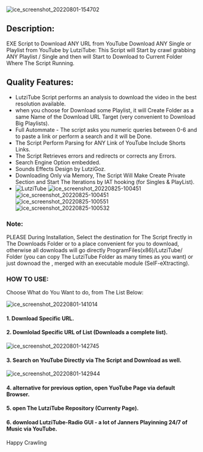 ![ice_screenshot_20220801-154702](https://user-images.githubusercontent.com/45577616/182151340-20cc7ce7-d29e-4d27-9a8f-1d481609f80f.png)

## Description:
EXE Script to Download ANY URL from YouTube
 Download ANY Single or Playlist from YouTube by LutziTube:
This Script will Start by crawl grabbing ANY Playlist / Single and then will Start to Download to Current Folder Where The Script Running.
## Quality Features:
* LutziTube Script performs an analysis to download the video in the best resolution available.
* when you choose for Download some Playlist, it will Create Folder as a same Name of the Download URL Target (very convenient to Download Big Playlists).
* Full Autommate - The script asks you numeric queries between 0-6 and to paste a link or perform a search and it will be Done.
* The Script Perform Parsing for ANY Link of YouTube Include Shorts Links.
* The Script Retrieves errors and redirects or corrects any Errors.
* Search Engine Option embedded.
* Sounds Effects Design by LutziGoz.
* Downloading Only via Memory, The Script Will Make Create Private Section and Start The Iterations by IAT hooking  (for Singles & PlayList).
* ![LutziTube](https://user-images.githubusercontent.com/45577616/182126852-db903747-6012-423f-85b0-0d6fec00d551.gif)
![ice_screenshot_20220825-100451](https://user-images.githubusercontent.com/45577616/186598053-07b34b2d-2c71-439c-bc1c-951afd53b74c.png)
![ice_screenshot_20220825-100451](https://user-images.githubusercontent.com/45577616/186598053-07b34b2d-2c71-439c-bc1c-951afd53b74c.png)
![ice_screenshot_20220825-100551](https://user-images.githubusercontent.com/45577616/186598000-0aa2516a-52ee-4ff6-bfa7-da333610a7bb.png)
![ice_screenshot_20220825-100532](https://user-images.githubusercontent.com/45577616/186598029-0c80755e-2912-4b17-af69-f9b83461a3db.png)

### Note:
PLEASE During Installation, Select the destination for The Script firectly in The Downloads Folder or to a place convenient for you to download, otherwise all downloads will go directly ProgramFiles(x86)/LutziTube/ Folder (you can copy The LutziTube Folder as many times as you want) or just downoad the , merged with an executable module (SelF-eXtracting).

### HOW TO USE:
 Choose What do You Want to do, from The List Below:
 
![ice_screenshot_20220801-141014](https://user-images.githubusercontent.com/45577616/182135702-2eb30172-f7fa-4ae1-aafe-6695c64751a3.png)

#### 1. Download Specific URL.

#### 2. Downlolad Specific URL of List (Downloads a complete list).

![ice_screenshot_20220801-142745](https://user-images.githubusercontent.com/45577616/182138452-4c510fd7-ed15-45ea-bcd8-2d9b932d360c.png)

#### 3. Search on YouTube Directly via The Script and Download as well.

![ice_screenshot_20220801-142944](https://user-images.githubusercontent.com/45577616/182138746-cbedfe69-df0b-4515-b32f-817ef98001c9.png)

#### 4. alternative for previous option, open YuoTube Page via default Browser.

#### 5. open The LutziTube Repository (Currenty Page).

#### 6. download LutziTube-Radio GUI - a lot of Janners Playinning 24/7 of Music via YouTube.


Happy Crawling
